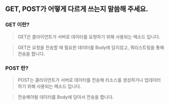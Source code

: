 ## GET, POST가 어떻게 다르게 쓰는지 말씀해 주세요.

### GET 이란?

> GET은 클라이언트가 서버로 데이터를 요청하기 위해 사용되는 메소드 입니다.

> GET은 요청을 전송할 때 필요한 데이터를 Body에 담지않고, 쿼리스트링을 통해 전송을 합니다.

### POST 란?

> POST는 클라이언트가 서버로 데이터를 전송해 리소스를 생성하거나 업데이터하기 위해 사용되는 메소드 입니다.

> 전송해야될 데이터를 Body에 담아서 전송을 합니다.
